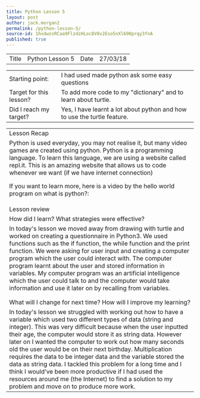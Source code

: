 ```yaml
---
title: Python Lesson 5
layout: post
author: jack.morgan2
permalink: /python-lesson-5/
source-id: 1hxdwzsRCaa9FlzdzHLoc8V8v2Eso5nXl690prqy3fnA
published: true
---
```

<table>
  <tr>
    <td>Title</td>
    <td>Python Lesson 5</td>
    <td>Date</td>
    <td>27/03/18</td>
  </tr>
</table>


<table>
  <tr>
    <td>Starting point:</td>
    <td>I had used made python ask some easy questions</td>
  </tr>
  <tr>
    <td>Target for this lesson?</td>
    <td>To add more code to my "dictionary" and to learn about turtle.</td>
  </tr>
  <tr>
    <td>Did I reach my target? 
</td>
    <td>Yes, I have learnt a lot about python and how to use the turtle feature.</td>
  </tr>
</table>


<table>
  <tr>
    <td>Lesson Recap</td>
  </tr>
  <tr>
    <td>Python is used everyday, you may not realise it, but many video games are created using python. Python is a programming language. To learn this language, we are using a website called repl.it. This is an amazing website that allows us to code whenever we want (if we have internet connection)

If you want to learn more, here is a video by the hello world program on what is python?:
</td>
  </tr>
  <tr>
    <td>Lesson review</td>
  </tr>
  <tr>
    <td>How did I learn? What strategies were effective? </td>
  </tr>
  <tr>
    <td>In today's lesson we moved away from drawing with turtle and worked on creating a questionnaire in Python3. We used functions such as the if function, the while function and the print function. We were asking for user input and creating a computer program which the user could interact with. The computer program learnt about the user and stored information in variables. My computer program was an artificial intelligence which the user could talk to and the computer would take information and use it later on by recalling from variables.</td>
  </tr>
  <tr>
    <td></td>
  </tr>
  <tr>
    <td></td>
  </tr>
  <tr>
    <td>What will I change for next time? How will I improve my learning?</td>
  </tr>
  <tr>
    <td>In today's lesson we struggled with working out how to have a variable which used two different types of data (string and integer). This was very difficult because when the user inputted their age, the computer would store it as string data. However later on I wanted the computer to work out how many seconds old the user would be on their next birthday. Multiplication requires the data to be integer data and the variable stored the data as string data. I tackled this problem for a long time and I think I would’ve been more productive if I had used the resources around me (the Internet) to find a solution to my problem and move on to produce more work.</td>
  </tr>
</table>


